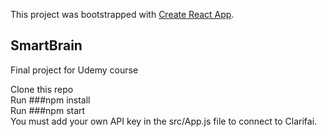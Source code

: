 This project was bootstrapped with [Create React App](https://github.com/facebook/create-react-app).

## SmartBrain
Final project for Udemy course<br>

Clone this repo<br>
Run ###npm install<br>
Run ###npm start<br>
You must add your own API key in the src/App.js file to connect to Clarifai.


